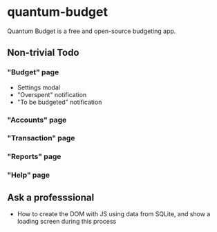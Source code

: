 # quantum-budget
Quantum Budget is a free and open-source budgeting app.

## Non-trivial Todo

### "Budget" page

- Settings modal
- "Overspent" notification
- "To be budgeted" notification

### "Accounts" page

### "Transaction" page

### "Reports" page

### "Help" page

## Ask a professsional

- How to create the DOM with JS using data from SQLite, and show a loading screen during this process